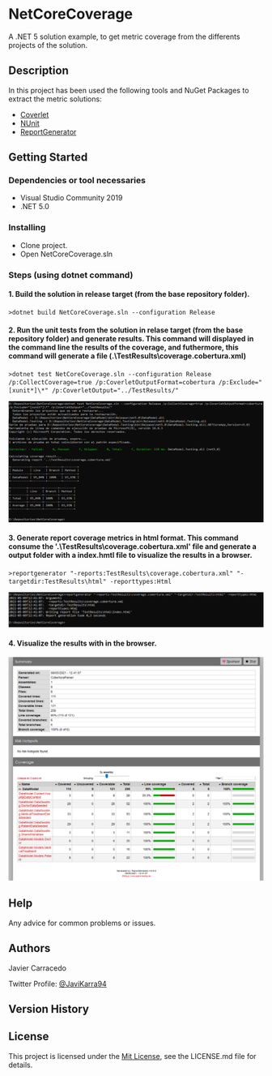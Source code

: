 # NetCoreCoverage
A .NET 5 solution example, to get metric coverage from the differents projects of the solution.

## Description

In this project has been used the following tools and NuGet Packages to extract the metric solutions:

- [Coverlet](https://github.com/coverlet-coverage/coverlet)
- [NUnit](https://github.com/nunit/nunit)
- [ReportGenerator](https://github.com/danielpalme/ReportGenerator)

## Getting Started

### Dependencies or tool necessaries

* Visual Studio Community 2019
* .NET 5.0

### Installing

* Clone project.
* Open NetCoreCoverage.sln


### Steps (using dotnet command)

#### 1. Build the solution in release target (from the base repository folder).

```
>dotnet build NetCoreCoverage.sln --configuration Release
```

#### 2. Run the unit tests from the solution in relase target (from the base repository folder) and generate results. This command will displayed in the command line the results of the coverage, and futhermore, this command will generate a file (.\TestResults\coverage.cobertura.xml)

```
>dotnet test NetCoreCoverage.sln --configuration Release /p:CollectCoverage=true /p:CoverletOutputFormat=cobertura /p:Exclude="[xunit*]\*" /p:CoverletOutput="../TestResults/"

```
![dotnet test](https://github.com/jke94/NetCoreCoverage/blob/dev/Images/dotnetTestsRun.PNG)

#### 3. Generate report coverage metrics in html format. This command consume the '.\TestResults\coverage.cobertura.xml' file and generate a output folder with a index.hmtl file to visualize the results in a browser.

```
>reportgenerator "-reports:TestResults\coverage.cobertura.xml" "-targetdir:TestResults\html" -reporttypes:Html
```
![reportgenerator](https://github.com/jke94/NetCoreCoverage/blob/dev/Images/ReportGeneratorToolGenerateReport.PNG)

#### 4. Visualize the results with in the browser.
![reportgenerator](https://github.com/jke94/NetCoreCoverage/blob/dev/Images/ExampleOfReports.PNG)

## Help

Any advice for common problems or issues.


## Authors

Javier Carracedo 

Twitter Profile: [@JaviKarra94](https://twitter.com/JaviKarra94)

## Version History


## License

This project is licensed under the [Mit License](https://github.com/jke94/NetCoreCoverage/blob/dev/LICENSE), see the LICENSE.md file for details.
